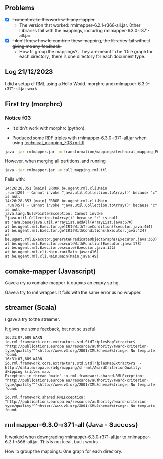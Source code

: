 ## Problems

- [x] ~~I cannot make this work with any mapper~~
    - The version that worked: rmlmapper-6.2.1-r368-all.jar. Other Libraries fail with the mappings, including
      rmlmapper-6.3.0-r371-all.jar
- [X] ~~I don't know how to combine these mapping, the libraries fail without giving me any feedback.~~
    - How to group the mappings?: They are meant to be 'One graph for each directory', there is one directory for each document type.

## Log 21/12/2023

I did a setup of RML using a Hello World. morphrc and rmlmapper-6.3.0-r371-all.jar work

## First try (morphrc)

### Notice f03

- It didn't work with morphrc (python).

- Produced some RDF triples with rmlmapper-6.3.0-r371-all.jar when
  using [technical_mapping_F03.rml.ttl](..%2Ftransformation%2Fmappings%2Ftechnical_mapping_F03.rml.ttl)

```sh
java -jar rmlmapper.jar -m transformation/mappings/technical_mapping_F03.rml.ttl
```

However, when merging all partitions, and running

```sh
java -jar rmlmapper.jar -m full_mapping.rml.ttl
```

Fails with:

```
14:26:28.351 [main] ERROR be.ugent.rml.cli.Main               .run(420) - Cannot invoke "java.util.Collection.toArray()" because "c" is null
14:26:28.353 [main] ERROR be.ugent.rml.cli.Main               .run(457) - Cannot invoke "java.util.Collection.toArray()" because "c" is null
java.lang.NullPointerException: Cannot invoke "java.util.Collection.toArray()" because "c" is null
at java.base/java.util.ArrayList.addAll(ArrayList.java:670)
at be.ugent.rml.Executor.getIRIsWithTrueCondition(Executor.java:464)
at be.ugent.rml.Executor.getIRIsWithConditions(Executor.java:424)
at be.ugent.rml.Executor.generatePredicateObjectGraphs(Executor.java:363)
at be.ugent.rml.Executor.executeWithFunction(Executor.java:178)
at be.ugent.rml.Executor.execute(Executor.java:132)
at be.ugent.rml.cli.Main.run(Main.java:416)
at be.ugent.rml.cli.Main.main(Main.java:49)
```

## comake-mapper (Javascript)

Gave a try to comake-mapper. It outputs an empty string.

Gave a try to rml wrapper. It fails with the same error as no wrapper.

## streamer (Scala)

I gave a try to the streamer.

It gives me some feedback, but not so useful.

```log
16:31:07,689 WARN  io.rml.framework.core.extractors.std.StdTriplesMapExtractor$  - "http://publications.europa.eu/resource/authority/award-criterion-type/quality"^^<http://www.w3.org/2001/XMLSchema#string>: No template found.
16:31:07,689 WARN  io.rml.framework.core.extractors.std.StdTriplesMapExtractor$  - http://data.europa.eu/a4g/mapping/sf-rml/AwardCriterionQuality: Skipping triples map.
Exception in thread "main" io.rml.framework.shared.RMLException: "http://publications.europa.eu/resource/authority/award-criterion-type/quality"^^<http://www.w3.org/2001/XMLSchema#string>: No template found.
```

```log
io.rml.framework.shared.RMLException: "http://publications.europa.eu/resource/authority/award-criterion-type/quality"^^<http://www.w3.org/2001/XMLSchema#string>: No template found.
```

## rmlmapper-6.3.0-r371-all (Java - Success)

It worked when downgrading rmlmapper-6.3.0-r371-all.jar to rmlmapper-6.2.1-r368-all.jar. This is not ideal, but it works. 

How to group the mappings: One graph for each directory.
